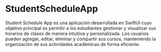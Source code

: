 # StudentScheduleApp
Student Schedule App es una aplicación desarrollada en SwiftUI cuyo objetivo principal es permitir a los estudiantes gestionar y visualizar sus horarios de clases de manera intuitiva y personalizada. Los usuarios pueden agregar, editar, eliminar y compartir sus cursos, manteniendo la organización de sus actividades académicas de forma eficiente.
